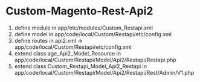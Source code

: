 # Custom-Magento-Rest-Api2
1. define module in app/etc/modules/Custom_Restapi.xml 
2. define model in app/code/local/Custom/Restapi/etc/config.xml
3. define routes in api2.xml -> app/code/local/Custom/Restapi/etc/config.xml
4. extend class age_Api2_Model_Resource in app/code/local/Custom/Restapi/Model/Api2/Restapi/Restapi.php
5. extend class Custom_Restapi_Model_Api2_Restapi in app/code/local/Custom/Restapi/Model/Api2/Restapi/Rest/Admin/V1.php
